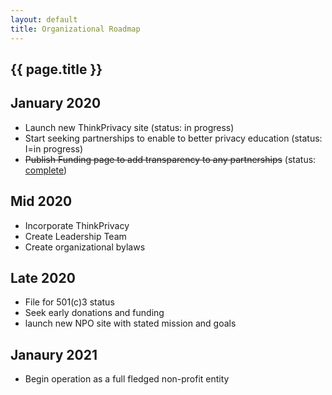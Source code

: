 ```yaml
---
layout: default
title: Organizational Roadmap
---
```

<h2>{{ page.title }}</h2>

## January 2020

- Launch new ThinkPrivacy site (status: in progress)
- Start seeking partnerships to enable to better privacy education (status: I=in progress)
- ~~Publish Funding page to add transparency to any partnerships~~ (status: [complete](funding.html))

## Mid 2020

- Incorporate ThinkPrivacy
- Create Leadership Team
- Create organizational bylaws 

## Late 2020

- File for 501(c)3 status
- Seek early donations and funding
- launch new NPO site with stated mission and goals

## Janaury 2021

- Begin operation as a full fledged non-profit entity
